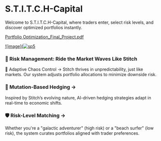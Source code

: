 # S.T.I.T.C.H-Capital
Welcome to S.T.I.T.C.H-Capital, where traders enter, select risk levels, and discover optimized portfolios instantly.  


[Portfolio Optimization_Final_Project.pdf](https://github.com/miguelzpresa/S.T.I.T.C.H-Capital/blob/main/sp500%20(1).pdf)  

[![image](![sp5](https://github.com/user-attachments/assets/4c51540d-dd3c-463f-b06a-47daaa55bfe4)
](https://github.com/miguelzpresa/S.T.I.T.C.H-Capital/blob/main/sp500%20(1).pdf)  




### 🌊 Risk Management: Ride the Market Waves Like Stitch  
🐾 Adaptive Chaos Control → Stitch thrives in unpredictability, just like markets. Our system  adjusts portfolio allocations to minimize downside risk.   
### 🧬 Mutation-Based Hedging →   
Inspired by Stitch’s evolving nature, AI-driven hedging strategies adapt in real-time to economic shifts.   
### 🛡️ Risk-Level Matching →  
Whether you're a "galactic adventurer" (high risk) or a "beach surfer" (low risk), the system curates portfolios aligned with trader preferences. 


